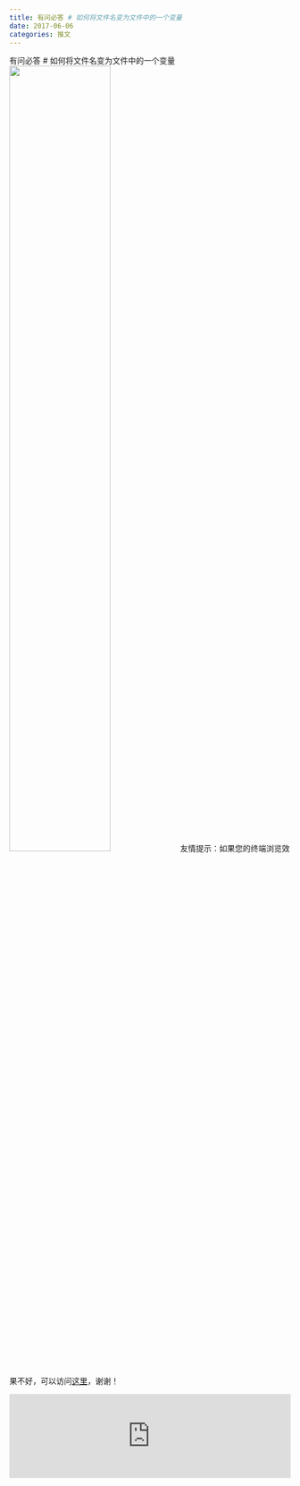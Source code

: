 ```yaml
---
title: 有问必答 # 如何将文件名变为文件中的一个变量
date: 2017-06-06
categories: 推文
---
```

有问必答 # 如何将文件名变为文件中的一个变量
<img src="http://mmbiz.qpic.cn/mmbiz_jpg/ACviaWTBFxhbicaoyoWBsudqhkSI4gBR7bfE8D43pV4PeCOkX44sX7Ok18aIic6EZjSM1lm7dYjkJD9370OY47o4w/0?wx_fmt.jpeg" style="width: 60%; height: auto;"/><!--more-->
友情提示：如果您的终端浏览效果不好，可以访问[这里](https://stata-club.github.io/stata_article/2017-06-06.html)，谢谢！
<iframe src="https://stata-club.github.io/stata_article/2017-06-06.html" id="iframepage" frameborder="0" scrolling="no" marginheight="0" marginwidth="0" width="100%" onLoad="iFrameHeight()"></iframe>
<script type="text/javascript" language="javascript">
function iFrameHeight() {
var ifm= document.getElementById("iframepage");
var subWeb = document.frames ? document.frames["iframepage"].document : ifm.contentDocument;   
if(ifm != null && subWeb != null) {
 ifm.height = subWeb.body.scrollHeight;
} 
} 
</script> 
